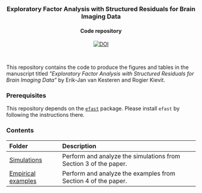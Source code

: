 <p align="center">
  <h3 align="center">Exploratory Factor Analysis with Structured Residuals for Brain Imaging Data</h3>
  <h4 align="center">Code repository</h4>
</p>

<p align="center">
  <a href="https://zenodo.org/badge/latestdoi/260201823"><img src="https://zenodo.org/badge/260201823.svg" alt="DOI"></a>
</p>
<br/>

This repository contains the code to produce the figures and tables in the manuscript titled _"Exploratory Factor Analysis with Structured Residuals for Brain Imaging Data"_ by Erik-Jan van Kesteren and Rogier Kievit.
  
### Prerequisites
This repository depends on the [`efast`](https://github.com/vankesteren/efast) package. Please install `efast` by following the instructions there.

### Contents
| Folder                                     | Description                                                      |
| :----------------------------------------- | :--------------------------------------------------------------- |
| [Simulations](./simulations)               | Perform and analyze the simulations from Section 3 of the paper. |
| [Empirical examples](./empirical_examples) | Perform and analyze the examples from Section 4 of the paper.    |